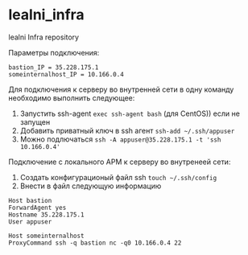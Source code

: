 # lealni_infra
lealni Infra repository

Параметры подключения:
```
bastion_IP = 35.228.175.1
someinternalhost_IP = 10.166.0.4
```

Для подключения к серверу во внутренней сети в одну команду необходимо выполнить следующее:

1. Запустить ssh-agent
```exec ssh-agent bash``` (для CentOS)) если не запущен
2. Добавить приватный ключ в ssh агент
```ssh-add ~/.ssh/appuser```
3. Можно подлючаться
```ssh -A appuser@35.228.175.1 -t 'ssh 10.166.0.4'```

Подключение с локального АРМ к серверу во внутренеей сети:

1. Создать конфигурационый файл ssh
```touch ~/.ssh/config```
2. Внести в файл следующую информацию
```
Host bastion       
ForwardAgent yes
Hostname 35.228.175.1
User appuser

Host someinternalhost 
ProxyCommand ssh -q bastion nc -q0 10.166.0.4 22
```
